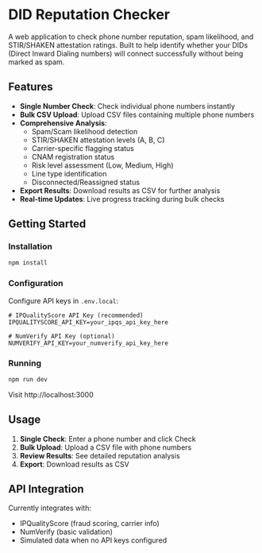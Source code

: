 # DID Reputation Checker

A web application to check phone number reputation, spam likelihood, and STIR/SHAKEN attestation ratings. Built to help identify whether your DIDs (Direct Inward Dialing numbers) will connect successfully without being marked as spam.

## Features

- **Single Number Check**: Check individual phone numbers instantly
- **Bulk CSV Upload**: Upload CSV files containing multiple phone numbers
- **Comprehensive Analysis**:
  - Spam/Scam likelihood detection
  - STIR/SHAKEN attestation levels (A, B, C)
  - Carrier-specific flagging status
  - CNAM registration status
  - Risk level assessment (Low, Medium, High)
  - Line type identification
  - Disconnected/Reassigned status
- **Export Results**: Download results as CSV for further analysis
- **Real-time Updates**: Live progress tracking during bulk checks

## Getting Started

### Installation

```bash
npm install
```

### Configuration

Configure API keys in `.env.local`:
```env
# IPQualityScore API Key (recommended)
IPQUALITYSCORE_API_KEY=your_ipqs_api_key_here

# NumVerify API Key (optional)  
NUMVERIFY_API_KEY=your_numverify_api_key_here
```

### Running

```bash
npm run dev
```

Visit http://localhost:3000

## Usage

1. **Single Check**: Enter a phone number and click Check
2. **Bulk Upload**: Upload a CSV file with phone numbers
3. **Review Results**: See detailed reputation analysis
4. **Export**: Download results as CSV

## API Integration

Currently integrates with:
- IPQualityScore (fraud scoring, carrier info)
- NumVerify (basic validation)
- Simulated data when no API keys configured

